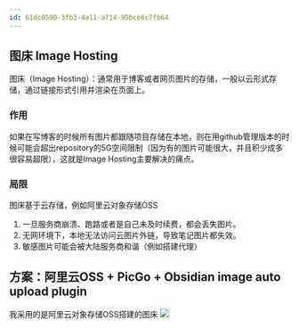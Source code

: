 ```yaml
---
id: 61dc0590-3fb3-4a11-a714-95bce6c7fb64
---
```

## 图床 Image Hosting
图床（Image Hosting）：通常用于博客或者网页图片的存储，一般以云形式存储，通过链接形式引用并渲染在页面上。

### 作用
如果在写博客的时候所有图片都跟随项目存储在本地，则在用github管理版本的时候可能会超出repository的5G空间限制（因为有的图片可能很大，并且积少成多很容易超限），这就是Image Hosting主要解决的痛点。

### 局限
图床基于云存储，例如阿里云对象存储OSS
1. 一旦服务商崩溃、跑路或者是自己未及时续费，都会丢失图片。
2. 无网环境下，本地无法访问云图片外链，导致笔记图片都失效。
3. 敏感图片可能会被大陆服务商和谐（例如搭建代理）


## 方案：阿里云OSS + PicGo + Obsidian image auto upload plugin
我采用的是阿里云对象存储OSS搭建的图床
![](https://zjpimage.oss-cn-qingdao.aliyuncs.com/20220330104225.png)